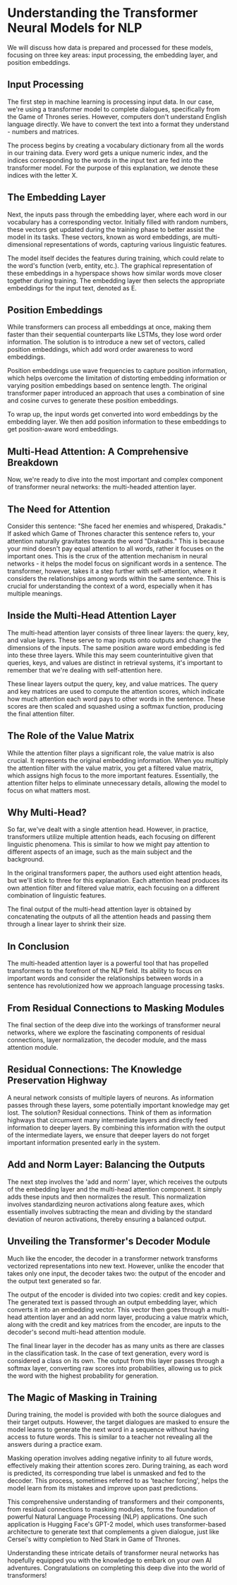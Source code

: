 # Understanding the Transformer Neural Models for NLP

We will discuss how data is prepared and processed for these models, focusing on three key areas: input processing, the embedding layer, and position embeddings.

## Input Processing

The first step in machine learning is processing input data. In our case, we're using a transformer model to complete dialogues, specifically from the Game of Thrones series. However, computers don't understand English language directly. We have to convert the text into a format they understand - numbers and matrices.

The process begins by creating a vocabulary dictionary from all the words in our training data. Every word gets a unique numeric index, and the indices corresponding to the words in the input text are fed into the transformer model. For the purpose of this explanation, we denote these indices with the letter X.

## The Embedding Layer

Next, the inputs pass through the embedding layer, where each word in our vocabulary has a corresponding vector. Initially filled with random numbers, these vectors get updated during the training phase to better assist the model in its tasks. These vectors, known as word embeddings, are multi-dimensional representations of words, capturing various linguistic features.

The model itself decides the features during training, which could relate to the word's function (verb, entity, etc.). The graphical representation of these embeddings in a hyperspace shows how similar words move closer together during training. The embedding layer then selects the appropriate embeddings for the input text, denoted as E.

## Position Embeddings

While transformers can process all embeddings at once, making them faster than their sequential counterparts like LSTMs, they lose word order information. The solution is to introduce a new set of vectors, called position embeddings, which add word order awareness to word embeddings.

Position embeddings use wave frequencies to capture position information, which helps overcome the limitation of distorting embedding information or varying position embeddings based on sentence length. The original transformer paper introduced an approach that uses a combination of sine and cosine curves to generate these position embeddings.

To wrap up, the input words get converted into word embeddings by the embedding layer. We then add position information to these embeddings to get position-aware word embeddings. 

## Multi-Head Attention: A Comprehensive Breakdown

Now, we're ready to dive into the most important and complex component of transformer neural networks: the multi-headed attention layer.

## The Need for Attention

Consider this sentence: "She faced her enemies and whispered, Drakadis." If asked which Game of Thrones character this sentence refers to, your attention naturally gravitates towards the word "Drakadis." This is because your mind doesn't pay equal attention to all words, rather it focuses on the important ones. This is the crux of the attention mechanism in neural networks - it helps the model focus on significant words in a sentence. The transformer, however, takes it a step further with self-attention, where it considers the relationships among words within the same sentence. This is crucial for understanding the context of a word, especially when it has multiple meanings.

## Inside the Multi-Head Attention Layer

The multi-head attention layer consists of three linear layers: the query, key, and value layers. These serve to map inputs onto outputs and change the dimensions of the inputs. The same position aware word embedding is fed into these three layers. While this may seem counterintuitive given that queries, keys, and values are distinct in retrieval systems, it's important to remember that we're dealing with self-attention here.

These linear layers output the query, key, and value matrices. The query and key matrices are used to compute the attention scores, which indicate how much attention each word pays to other words in the sentence. These scores are then scaled and squashed using a softmax function, producing the final attention filter.

## The Role of the Value Matrix

While the attention filter plays a significant role, the value matrix is also crucial. It represents the original embedding information. When you multiply the attention filter with the value matrix, you get a filtered value matrix, which assigns high focus to the more important features. Essentially, the attention filter helps to eliminate unnecessary details, allowing the model to focus on what matters most.

## Why Multi-Head?

So far, we've dealt with a single attention head. However, in practice, transformers utilize multiple attention heads, each focusing on different linguistic phenomena. This is similar to how we might pay attention to different aspects of an image, such as the main subject and the background.

In the original transformers paper, the authors used eight attention heads, but we'll stick to three for this explanation. Each attention head produces its own attention filter and filtered value matrix, each focusing on a different combination of linguistic features.

The final output of the multi-head attention layer is obtained by concatenating the outputs of all the attention heads and passing them through a linear layer to shrink their size.

## In Conclusion

The multi-headed attention layer is a powerful tool that has propelled transformers to the forefront of the NLP field. Its ability to focus on important words and consider the relationships between words in a sentence has revolutionized how we approach language processing tasks.

## From Residual Connections to Masking Modules

The final section of the deep dive into the workings of transformer neural networks, where we explore the fascinating components of residual connections, layer normalization, the decoder module, and the mass attention module.

## Residual Connections: The Knowledge Preservation Highway

A neural network consists of multiple layers of neurons. As information passes through these layers, some potentially important knowledge may get lost. The solution? Residual connections. Think of them as information highways that circumvent many intermediate layers and directly feed information to deeper layers. By combining this information with the output of the intermediate layers, we ensure that deeper layers do not forget important information presented early in the system.

## Add and Norm Layer: Balancing the Outputs

The next step involves the 'add and norm' layer, which receives the outputs of the embedding layer and the multi-head attention component. It simply adds these inputs and then normalizes the result. This normalization involves standardizing neuron activations along feature axes, which essentially involves subtracting the mean and dividing by the standard deviation of neuron activations, thereby ensuring a balanced output.

## Unveiling the Transformer's Decoder Module

Much like the encoder, the decoder in a transformer network transforms vectorized representations into new text. However, unlike the encoder that takes only one input, the decoder takes two: the output of the encoder and the output text generated so far.

The output of the encoder is divided into two copies: credit and key copies. The generated text is passed through an output embedding layer, which converts it into an embedding vector. This vector then goes through a multi-head attention layer and an add norm layer, producing a value matrix which, along with the credit and key matrices from the encoder, are inputs to the decoder's second multi-head attention module.

The final linear layer in the decoder has as many units as there are classes in the classification task. In the case of text generation, every word is considered a class on its own. The output from this layer passes through a softmax layer, converting raw scores into probabilities, allowing us to pick the word with the highest probability for generation.

## The Magic of Masking in Training

During training, the model is provided with both the source dialogues and their target outputs. However, the target dialogues are masked to ensure the model learns to generate the next word in a sequence without having access to future words. This is similar to a teacher not revealing all the answers during a practice exam.

Masking operation involves adding negative infinity to all future words, effectively making their attention scores zero. During training, as each word is predicted, its corresponding true label is unmasked and fed to the decoder. This process, sometimes referred to as 'teacher forcing', helps the model learn from its mistakes and improve upon past predictions.

This comprehensive understanding of transformers and their components, from residual connections to masking modules, forms the foundation of powerful Natural Language Processing (NLP) applications. One such application is Hugging Face's GPT-2 model, which uses transformer-based architecture to generate text that complements a given dialogue, just like Cersei's witty completion to Ned Stark in Game of Thrones.

Understanding these intricate details of transformer neural networks has hopefully equipped you with the knowledge to embark on your own AI adventures. Congratulations on completing this deep dive into the world of transformers!